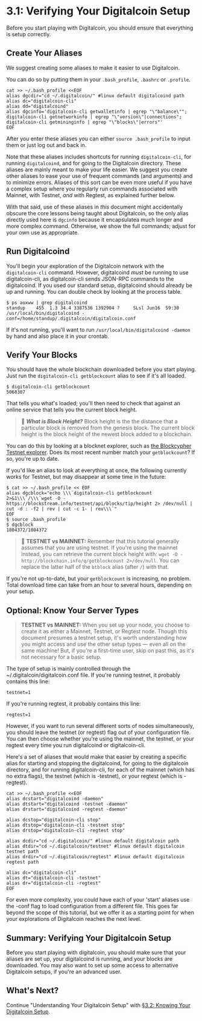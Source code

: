 # 3.1: Verifying Your Digitalcoin Setup

Before you start playing with Digitalcoin, you should ensure that everything is setup correctly.

## Create Your Aliases

We suggest creating some aliases to make it easier to use Digitalcoin.

You can do so by putting them in your `.bash_profile`, `.bashrc` or `.profile`.
```
cat >> ~/.bash_profile <<EOF
alias dgcdir="cd ~/.digitalcoin/" #linux default digitalcoind path
alias dc="digitalcoin-cli"
alias dd="digitalcoind"
alias dgcinfo='digitalcoin-cli getwalletinfo | egrep "\"balance\""; digitalcoin-cli getnetworkinfo | egrep "\"version\"|connections"; digitalcoin-cli getmininginfo | egrep "\"blocks\"|errors"'
EOF
```
After you enter these aliases you can either `source .bash_profile` to input them or just log out and back in.

Note that these aliases includes shortcuts for running `digitalcoin-cli`, for running `digitalcoind`, and for going to the Digitalcoin directory. These aliases are mainly meant to make your life easier. We suggest you create other aliases to ease your use of frequent commands (and arguments) and to minimize errors. Aliases of this sort can be even more useful if you have a complex setup where you regularly run commands associated with Mainnet, with Testnet, _and_ with Regtest, as explained further below.

With that said, use of these aliases in _this_ document might accidentally obscure the core lessons being taught about Digitalcoin, so the only alias directly used here is `dgcinfo` because it encapsulatea  much longer and more complex command. Otherwise, we show the full commands; adjust for your own use as appropriate.

## Run Digitalcoind

You'll begin your exploration of the Digitalcoin network with the `digitalcoin-cli` command. However, digitalcoind _must_ be running to use digitalcoin-cli, as digitalcoin-cli sends JSON-RPC commands to the digitalcoind. If you used our standard setup, digitalcoind should already be up and running. You can double check by looking at the process table.
```
$ ps auxww | grep digitalcoind
standup    455  1.3 34.4 3387536 1392904 ?     SLsl Jun16  59:30 /usr/local/bin/digitalcoind -conf=/home/standup/.digitalcoin/digitalcoin.conf
```
If it's not running, you'll want to run `/usr/local/bin/digitalcoind -daemon` by hand and also place it in your crontab.

## Verify Your Blocks

You should have the whole blockchain downloaded before you start playing. Just run the `digitalcoin-cli getblockcount` alias to see if it's all loaded. 
```
$ digitalcoin-cli getblockcount
5068307
```
That tells you what's loaded; you'll then need to check that against an online service that tells you the current block height.

> :book: ***What is Block Height?*** Block height is the the distance that a particular block is removed from the genesis block. The current block height is the block height of the newest block added to a blockchain.

You can do this by looking at a blocknet explorer, such as [the Blockcypher Testnet explorer](https://live.blockcypher.com/btc-testnet/). Does its most recent number match your `getblockcount`? If so, you're up to date.

If you'd like an alias to look at everything at once, the following currently works for Testnet, but may disappear at some time in the future:
```
$ cat >> ~/.bash_profile << EOF
alias dgcblock="echo \\\`digitalcoin-cli getblockcount 2>&1\\\`/\\\`wget -O - https://blockstream.info/testnet/api/blocks/tip/height 2> /dev/null | cut -d : -f2 | rev | cut -c 1- | rev\\\`"
EOF
$ source .bash_profile 
$ dgcblock
1804372/1804372
```

> :link: **TESTNET vs MAINNET:** Remember that this tutorial generally assumes that you are using testnet. If you're using the mainnet instead, you can retrieve the current block height with: `wget -O - http://blockchain.info/q/getblockcount 2>/dev/null`. You can replace the latter half of the `btblock` alias (after `/`) with that.

If you're not up-to-date, but your `getblockcount` is increasing, no problem. Total download time can take from an hour to several hours, depending on your setup.

## Optional: Know Your Server Types

> **TESTNET vs MAINNET:** When you set up your node, you choose to create it as either a Mainnet, Testnet, or Regtest node. Though this document presumes a testnet setup, it's worth understanding how you might access and use the other setup types — even all on the same machine! But, if you're a first-time user, skip on past this, as it's not necessary for a basic setup.

The type of setup is mainly controlled through the ~/.digitalcoin/digitalcoin.conf file. If you're running testnet, it probably contains this line:
```
testnet=1
```
If you're running regtest, it probably contains this line:
```
regtest=1
```
However, if you want to run several different sorts of nodes simultaneously, you should leave the testnet (or regtest) flag out of your configuration file. You can then choose whether you're using the mainnet, the testnet, or your regtest every time you run digitalcoind or digitalcoin-cli.

Here's a set of aliases that would make that easier by creating a specific alias for starting and stopping the digitalcoind, for going to the digitalcoin directory, and for running digitalcoin-cli, for each of the mainnet (which has no extra flags), the testnet (which is -testnet), or your regtest (which is -regtest).
```
cat >> ~/.bash_profile <<EOF
alias dcstart="digitalcoind -daemon"
alias dtstart="digitalcoind -testnet -daemon"
alias drstart="digitalcoind -regtest -daemon"

alias dcstop="digitalcoin-cli stop"
alias dtstop="digitalcoin-cli -testnet stop"
alias drstop="digitalcoin-cli -regtest stop"

alias dcdir="cd ~/.digitalcoin/" #linux default digitalcoin path
alias dtdir="cd ~/.digitalcoin/testnet" #linux default digitalcoin testnet path
alias drdir="cd ~/.digitalcoin/regtest" #linux default digitalcoin regtest path

alias dc="digitalcoin-cli"
alias dt="digitalcoin-cli -testnet"
alias dr="digitalcoin-cli -regtest"
EOF
```
For even more complexity, you could have each of your 'start' aliases use the -conf flag to load configuration from a different file. This goes far beyond the scope of this tutorial, but we offer it as a starting point for when your explorations of Digitalcoin reaches the next level.

## Summary: Verifying Your Digitalcoin Setup

Before you start playing with digitalcoin, you should make sure that your aliases are set up, your digitalcoind is running, and your blocks are downloaded. You may also want to set up some access to alternative Digitalcoin setups, if you're an advanced user.

## What's Next?

Continue "Understanding Your Digitalcoin Setup" with [§3.2: Knowing Your Digitalcoin Setup](03_2_Knowing_Your_Digitalcoin_Setup.md).
